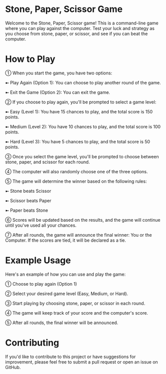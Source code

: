 # Stone, Paper, Scissor Game
Welcome to the Stone, Paper, Scissor game! This is a command-line game where you can play against the computer. Test your luck and strategy as you choose from stone, paper, or scissor, and see if you can beat the computer.

# How to Play

① When you start the game, you have two options:

➼ Play Again (Option 1): You can choose to play another round of the game.

➼ Exit the Game (Option 2): You can exit the game.

② If you choose to play again, you'll be prompted to select a game level:

➼ Easy (Level 1): You have 15 chances to play, and the total score is 150 points.

➼ Medium (Level 2): You have 10 chances to play, and the total score is 100 points.

➼ Hard (Level 3): You have 5 chances to play, and the total score is 50 points.

③ Once you select the game level, you'll be prompted to choose between stone, paper, and scissor for each round.

④ The computer will also randomly choose one of the three options.

⑤ The game will determine the winner based on the following rules:

➼ Stone beats Scissor

➼ Scissor beats Paper

➼ Paper beats Stone

⑥ Scores will be updated based on the results, and the game will continue until you've used all your chances.

⑦ After all rounds, the game will announce the final winner: You or the Computer. If the scores are tied, it will be declared as a tie.

# Example Usage
Here's an example of how you can use and play the game:

① Choose to play again (Option 1)

② Select your desired game level (Easy, Medium, or Hard).

③ Start playing by choosing stone, paper, or scissor in each round.

④ The game will keep track of your score and the computer's score.

⑤ After all rounds, the final winner will be announced.

# Contributing
If you'd like to contribute to this project or have suggestions for improvement, please feel free to submit a pull request or open an issue on GitHub.
